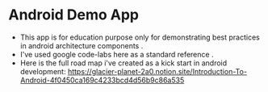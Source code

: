 # Android Demo App


- This app is for education purpose only for demonstrating best practices in android architecture components .
- I've used google code-labs here as a standard reference .
- Here is the full road map i've created as a kick start in android development: https://glacier-planet-2a0.notion.site/Introduction-To-Android-4f0450ca169c4233bcd4d56b9c86a535